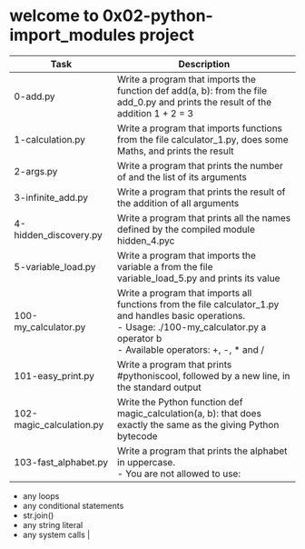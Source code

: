 # welcome to 0x02-python-import_modules project
| Task | Description |
| ------ | ------------- |
| 0-add.py | Write a program that imports the function def add(a, b): from the file add_0.py and prints the result of the addition 1 + 2 = 3 |
| 1-calculation.py | Write a program that imports functions from the file calculator_1.py, does some Maths, and prints the result |
| 2-args.py | Write a program that prints the number of and the list of its arguments |
| 3-infinite_add.py | Write a program that prints the result of the addition of all arguments |
| 4-hidden_discovery.py | Write a program that prints all the names defined by the compiled module hidden_4.pyc |
| 5-variable_load.py | Write a program that imports the variable a from the file variable_load_5.py and prints its value |
| 100-my_calculator.py | Write a program that imports all functions from the file calculator_1.py and handles basic operations. <br/>- Usage: ./100-my_calculator.py a operator b<br/>- Available operators: +, -, * and / |
| 101-easy_print.py | Write a program that prints #pythoniscool, followed by a new line, in the standard output |
| 102-magic_calculation.py | Write the Python function def magic_calculation(a, b): that does exactly the same as the giving Python bytecode |
| 103-fast_alphabet.py | Write a program that prints the alphabet in uppercase. <br/> - You are not allowed to use:
* any loops
* any conditional statements
* str.join()
* any string literal
* any system calls |
